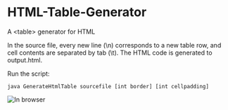 # HTML-Table-Generator
A &lt;table> generator for HTML

In the source file, every new line (\n) corresponds to a new table row, and cell contents are separated by tab (\t). The HTML code is generated to output.html.

Run the script:
```
java GenerateHtmlTable sourcefile [int border] [int cellpadding]
```

![In browser](https://ilyankou.files.wordpress.com/2015/06/screen-shot-2015-06-19-at-21-10-07.png)
